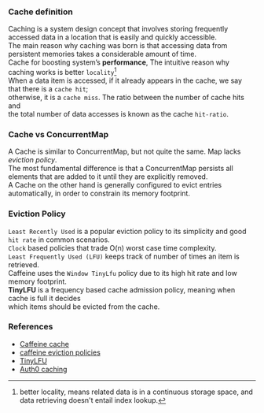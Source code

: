 ### Cache definition
Caching is a system design concept that involves storing frequently accessed data in a location that is easily and quickly accessible.    
The main reason why caching was born is that accessing data from persistent memories takes a considerable amount of time.      
Cache for boosting system’s **performance**,  The intuitive reason why caching works is better `locality`[^1]     
When a data item is accessed, if it already appears in the cache, we say that there is a `cache hit`;     
otherwise, it is a `cache miss`. The ratio between the number of cache hits and     
the total number of data accesses is known as the cache `hit-ratio`.     

### Cache vs ConcurrentMap
A Cache is similar to ConcurrentMap, but not quite the same. Map lacks *eviction policy*.          
The most fundamental difference is that a ConcurrentMap persists all elements that are added to it until they are explicitly removed.      
A Cache on the other hand is generally configured to evict entries automatically, in order to constrain its memory footprint.     

### Eviction Policy
`Least Recently Used` is a popular eviction policy to its simplicity and good `hit rate` in common scenarios.     
`Clock` based policies that trade O(n) worst case time complexity.   
`Least Frequently Used (LFU)` keeps track of number of times an item is retrieved.     
Caffeine uses the `Window TinyLfu` policy due to its high hit rate and low memory footprint.    
**TinyLFU** is a frequency based cache admission policy, meaning when cache is full it decides    
which items should be evicted from the cache.     

### References
- [Caffeine cache](https://github.com/ben-manes/caffeine/wiki)
- [caffeine eviction policies](https://github.com/ben-manes/caffeine/wiki/Efficiency)
- [TinyLFU](https://arxiv.org/pdf/1512.00727)
- [Auth0 caching](https://auth0.com/blog/what-is-caching-and-how-it-works/)


[^1]: better locality, means related data is in a continuous storage space, and data retrieving doesn't entail index lookup.     